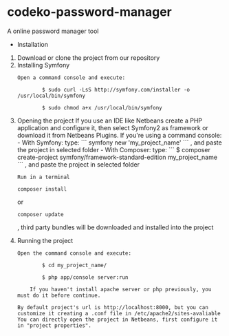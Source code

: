 # codeko-password-manager
A online password manager tool

- Installation
<ol>
<li>
Download or clone the project from our repository
</li>
<li>
Installing Symfony

    Open a command console and execute: 
```
        $ sudo curl -LsS http://symfony.com/installer -o /usr/local/bin/symfony
```
```
        $ sudo chmod a+x /usr/local/bin/symfony
```
</li>
<li>
Opening the project
    If you use an IDE like Netbeans create a PHP application and configure it, then select Symfony2 as framework or download it from Netbeans Plugins.
    If you're using a command console: 
        - With Symfony:
            type: 
```
symfony new 'my_project_name'
```
, and paste the project in selected folder
        - With Composer:
            type: 
```
$ composer create-project symfony/framework-standard-edition my_project_name
```
, and paste the project in selected folder
    
    Run in a terminal 
```
composer install
```
 or 
```
composer update
```
, third party bundles will be downloaded and installed into the project
</li>
<li>
Running the project

    Open the command console and execute:
```
        $ cd my_project_name/
```
```
        $ php app/console server:run
```

        If you haven't install apache server or php previously, you must do it before continue.
    
    By default project's url is http://localhost:8000, but you can customize it creating a .conf file in /etc/apache2/sites-avaliable 
    You can directly open the project in Netbeans, first configure it in "project properties". 
</li>
</ol>
